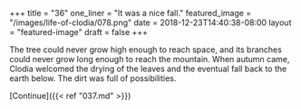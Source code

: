 +++
title = "36"
one_liner = "It was a nice fall."
featured_image = "/images/life-of-clodia/078.png"
date = 2018-12-23T14:40:38-08:00
layout = "featured-image"
draft = false
+++

The tree could never grow high enough to reach space, and its branches could never grow long enough to reach the mountain. When autumn came, Clodia welcomed the drying of the leaves and the eventual fall back to the earth below. The dirt was full of possibilities.

[Continue]({{< ref "037.md" >}})
